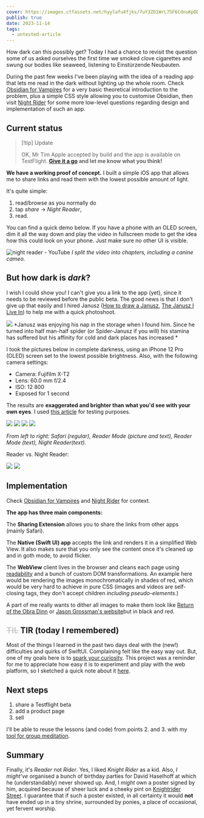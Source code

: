 ```yaml
---
cover: https://images.ctfassets.net/hyylafu4fjks/7uY3ZO1WrL7SF6CdnuKpDD/608c25cc9ad8ea81de3765f0f31440d7/242293958_708645003404775_5900798368535425752_n_17885109731514351.jpg
publish: true
date: 2023-11-14
tags:
  - untested-article
---
```


How dark can this possibly get? Today I had a chance to revisit the question some of us asked ourselves the first time we smoked clove cigarettes and swung our bodies like seaweed, listening to Einstürzende Neubauten.

During the past few weeks I've been playing with the idea of a reading app that lets me read in the dark without lighting up the whole room. Check [Obsidian for Vampires](<../Obsidian for Vampires>) for a very basic theoretical introduction to the problem, plus a simple CSS style allowing you to customise Obsidian, then visit [Night Rider](<../Night Rider>) for some more low-level questions regarding design and implementation of such an app.

## Current status


> [!tip] Update 
> 
> OK, Mr Tim Apple accepted by build and the app is available on TestFlight. **[Give it a go](https://testflight.apple.com/join/jn7XlV3M) and let me know what you think!**




**We have a working proof of concept.** I built a simple iOS app that allows me to share links and read them with the lowest possible amount of light. 

It's quite simple:

1. read/browse as you normally do
2. tap *share* → *Night Reader*,
3. read.

You can find a quick demo below. If you have a phone with an OLED screen, dim it all the way down and play the video in fullscreen mode to get the idea how this could look on your phone. Just make sure no other UI is visible.

![night reader - YouTube](https://youtu.be/rdVJXm6SKCs?si=CU0n468XSrC2EwDh)
*I split the video into chapters, including a canine cameo.*

## But how dark is *dark*?

I wish I could show you! I can't give you a link to the app (yet), since it needs to be reviewed before the public beta. The good news is that I don't give up that easily and I hired Janusz ([How to draw a Janusz](<../How to draw a Janusz>), [The Janusz I Live In](<../The Janusz I Live In>)) to help me with a quick photoshoot. 

![](janusz-resting-in-the-storage.webp)
*Janusz was enjoying his nap in the storage when I found him. Since he turned into half man-half spider (or Spider-Janusz if you will) his stamina has suffered but his affinity for cold and dark places has increased *


I took the pictures below in complete darkness, using an iPhone 12 Pro (OLED) screen set to the lowest possible brightness. Also, with the following camera settings:

- Camera: Fujifilm X-T2
- Lens: 60.0 mm f/2.4
- ISO: 12 800
- Exposed for 1 second

The results are **exaggerated and brighter than what you'd see with your own eyes**.
I used [this article](https://sonnet.io/posts/emotive-conjugation/) for testing purposes.

![](janusz-night-reader-web-full.webp) ![](janusz-night-reader-web-half.webp) ![](janusz-night-reader-reader.webp) ![](janusz-night-reader-nr.webp)

*From left to right: Safari (regular), Reader Mode (picture and text), Reader Mode (text), Night Reader(text).*

Reader vs. Night Reader:

![](janusz-night-reader-horizontal-reader.webp) ![](janusz-night-reader-horizontal-nr.webp)

## Implementation

Check [Obsidian for Vampires](<../Obsidian for Vampires>) and [Night Rider](<../Night Rider>) for context.

**The app has three main components:**

The **Sharing Extension** allows you to share the links from other apps (mainly Safari).

The **Native (Swift UI) app** accepts the link and renders it in a simplified Web View. It also makes sure that you only see the content once it's cleaned up and in goth mode, to avoid flicker.

The **WebView** client lives in the browser and cleans each page using [readability](https://github.com/mozilla/readability) and a bunch of custom DOM transformations. An example here would be rendering the images monochromatically in shades of red, which would be very hard to achieve in pure CSS (images and videos are self-closing tags, they don't accept children *including pseudo-elements*.)

A part of me really wants to dither all images to make them look like [Return of the Obra Dinn](https://store.steampowered.com/app/653530/Return_of_the_Obra_Dinn/)  or [Jason Grossman's website](http://xeny.net)but in black and red.

## <span style='opacity:.2'> ~~TIL~~</span> TIR (today I remembered)

Most of the things I learned in the past two days deal with the (new!) difficulties and quirks of SwiftUI. Complaining felt like the easy way out. But, one of my goals here is to [spark your curiosity](<../111>). This project was a reminder for me to appreciate how easy it is to experiment and play with the web platform, so I sketched a quick note about it [here](<../Web and Feedback Loops>).

## Next steps

1. share a Testflight beta
2. add a product page
3. sell

I'll be able to reuse the lessons (and code) from points 2. and 3. with my [tool for group meditation](<../Sit., (together)>).

## Summary

Finally, it's *Reader* not *Rider*. Yes, I liked *Knight Rider* as a kid. Also, *I might've* organised a bunch of birthday parties for David Haselhoff at which he (understandably) never showed up. And, I *might* own a poster signed by him, acquired because of sheer luck and a cheeky pint on [Knightrider Street](https://en.wikipedia.org/wiki/Knightrider_Street). I guarantee that if such a poster existed, in all certainty it would **not** have ended up in a tiny shrine, surrounded by ponies, a place of occasional, yet fervent worship.

